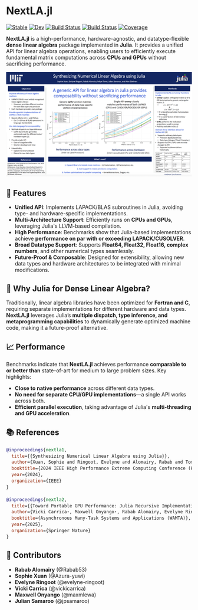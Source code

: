 
# NextLA.jl

[![Stable](https://img.shields.io/badge/docs-stable-blue.svg)](https://rabab53.github.io/NextLA.jl/stable/)
[![Dev](https://img.shields.io/badge/docs-dev-blue.svg)](https://rabab53.github.io/NextLA.jl/dev/)
[![Build Status](https://github.com/rabab53/NextLA.jl/actions/workflows/CI.yml/badge.svg?branch=main)](https://github.com/rabab53/NextLA.jl/actions/workflows/CI.yml?query=branch%3Amain)
[![Build Status](https://app.travis-ci.com/rabab53/NextLA.jl.svg?branch=main)](https://app.travis-ci.com/rabab53/NextLA.jl)
[![Coverage](https://codecov.io/gh/rabab53/NextLA.jl/branch/main/graph/badge.svg)](https://codecov.io/gh/rabab53/NextLA.jl)


**NextLA.jl** is a high-performance, hardware-agnostic, and datatype-flexible **dense linear algebra** package implemented in **Julia**. It provides a unified API for linear algebra operations, enabling users to efficiently execute fundamental matrix computations across **CPUs and GPUs** without sacrificing performance.

![Handout](handout.png)

## 🚀 Features

- **Unified API**: Implements LAPACK/BLAS subroutines in Julia, avoiding type- and hardware-specific implementations.
- **Multi-Architecture Support**: Efficiently runs on **CPUs and GPUs**, leveraging Julia's LLVM-based compilation.
- **High Performance**: Benchmarks show that Julia-based implementations achieve **performance on par with or exceeding LAPACK/CUSOLVER**.
- **Broad Datatype Support**: Supports **Float64, Float32, Float16, complex numbers**, and other numerical types seamlessly.
- **Future-Proof & Composable**: Designed for extensibility, allowing new data types and hardware architectures to be integrated with minimal modifications.

## 📌 Why Julia for Dense Linear Algebra?

Traditionally, linear algebra libraries have been optimized for **Fortran and C**, requiring separate implementations for different hardware and data types. **NextLA.jl** leverages Julia’s **multiple dispatch, type inference, and metaprogramming capabilities** to dynamically generate optimized machine code, making it a future-proof alternative.

## 📈 Performance

Benchmarks indicate that **NextLA.jl** achieves performance **comparable to or better than** state-of-art for medium to large problem sizes. Key highlights:

- **Close to native performance** across different data types.
- **No need for separate CPU/GPU implementations**—a single API works across both.
- **Efficient parallel execution**, taking advantage of Julia's **multi-threading and GPU acceleration**.

## 📚 References

```bibtex
@inproceedings{nextla1,
  title={{Synthesizing Numerical Linear Algebra using Julia}},
  author={Xuan, Sophie and Ringoot, Evelyne and Alomairy, Rabab and Tome, Felipe and Samaroo, Julian and Edelman, Alan},
  booktitle={2024 IEEE High Performance Extreme Computing Conference (HPEC)},
  year={2024},
  organization={IEEE}
}

@inproceedings{nextla2,
  title={{Toward Portable GPU Performance: Julia Recursive Implementation of TRMM and TRSM}},
  author={Vicki Carrica⋆, Maxwell Onyango⋆, Rabab Alomairy, Evelyne Ringoot, James Schloss, and Alan Edelman},
  booktitle={Asynchronous Many-Task Systems and Applications (WAMTA)},
  year={2025},
  organization={Springer Nature}
}
```
## 👥 Contributors

- **Rabab Alomairy** (@Rabab53)
- **Sophie Xuan** (@Azura-yuwi)
- **Evelyne Ringoot** (@evelyne-ringoot)
- **Vicki Carrica** (@vickicarrica)
- **Maxwell Onyango** (@maxmlewa)
- **Julian Samaroo** (@jpsamaroo)

